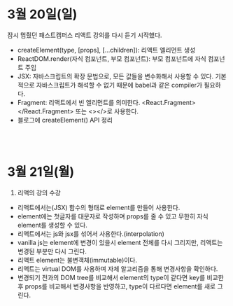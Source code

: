 # 3월 20일(일)

잠시 멈췄던 패스트캠퍼스 리액트 강의를 다시 듣기 시작했다.

- createElement(type, [props], [...children]): 리액트 엘리먼트 생성
- ReactDOM.render(자식 컴포넌트, 부모 컴포넌트): 부모 컴포넌트에 자식 컴포넌트 주입
- JSX: 자바스크립트의 확장 문법으로, 모든 값들을 변수화해서 사용할 수 있다. 기본적으로 자바스크립트가 해석할 수 없기 때문에 babel과 같은 compiler가 필요하다.
- Fragment: 리액트에서 빈 엘리먼트를 의미한다. <React.Fragment></React.Fragment> 또는 <></>로 사용한다.
- 블로그에 createElement() API 정리

<br /><br />

# 3월 21일(월)

1. 리액의 강의 수강

- 리액트에서는(JSX) 함수의 형태로 element를 만들어 사용한다.
- element에는 첫글자를 대문자로 작성하며 props를 줄 수 있고 무한히 자식 element를 생성할 수 있다.
- 리액트에서는 js와 jsx를 섞어서 사용한다.(interpolation)
- vanilla js는 element에 변경이 있을시 element 전체를 다시 그리지만, 리액트는 변경된 부분만 다시 그린다.
- 리액트 element는 불변객체(immutable)이다.
- 리액트는 virtual DOM를 사용하며 자체 알고리즘을 통해 변경사항을 확인하다.
- 변경되기 전과의 DOM tree를 비교해서 element의 type이 같다면 key를 비교한 후 props를 비교해서 변경사항을 반영하고, type이 다르다면 element를 새로 그린다.
